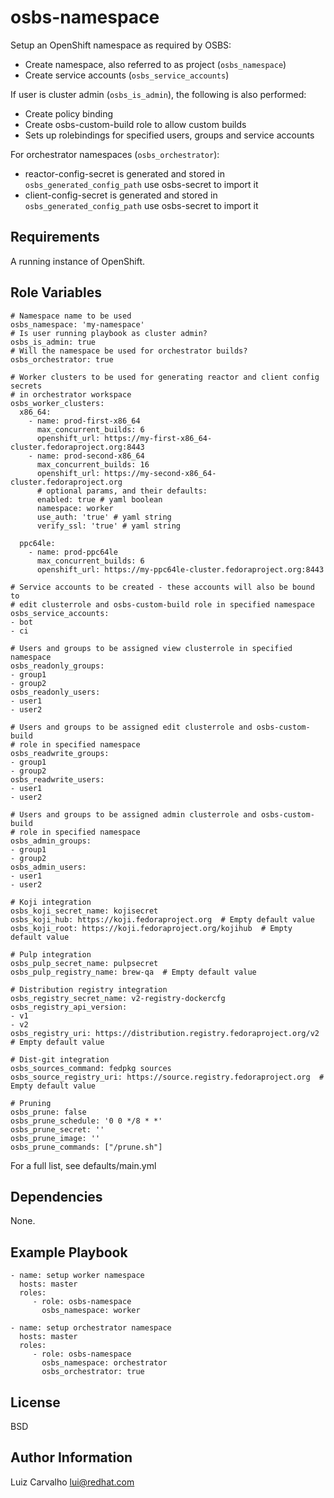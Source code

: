 osbs-namespace
==============

Setup an OpenShift namespace as required by OSBS:
- Create namespace, also referred to as project (`osbs_namespace`)
- Create service accounts (`osbs_service_accounts`)

If user is cluster admin (`osbs_is_admin`), the following is also performed:
- Create policy binding
- Create osbs-custom-build role to allow custom builds
- Sets up rolebindings for specified users, groups and service accounts

For orchestrator namespaces (`osbs_orchestrator`):
- reactor-config-secret is generated and stored in `osbs_generated_config_path`
  use osbs-secret to import it
- client-config-secret is generated and stored in `osbs_generated_config_path`
  use osbs-secret to import it

Requirements
------------

A running instance of OpenShift.

Role Variables
--------------

    # Namespace name to be used
    osbs_namespace: 'my-namespace'
    # Is user running playbook as cluster admin?
    osbs_is_admin: true
    # Will the namespace be used for orchestrator builds?
    osbs_orchestrator: true

    # Worker clusters to be used for generating reactor and client config secrets
    # in orchestrator workspace
    osbs_worker_clusters:
      x86_64:
        - name: prod-first-x86_64
          max_concurrent_builds: 6
          openshift_url: https://my-first-x86_64-cluster.fedoraproject.org:8443
        - name: prod-second-x86_64
          max_concurrent_builds: 16
          openshift_url: https://my-second-x86_64-cluster.fedoraproject.org
          # optional params, and their defaults:
          enabled: true # yaml boolean
          namespace: worker
          use_auth: 'true' # yaml string
          verify_ssl: 'true' # yaml string

      ppc64le:
        - name: prod-ppc64le
          max_concurrent_builds: 6
          openshift_url: https://my-ppc64le-cluster.fedoraproject.org:8443

    # Service accounts to be created - these accounts will also be bound to
    # edit clusterrole and osbs-custom-build role in specified namespace
    osbs_service_accounts:
    - bot
    - ci

    # Users and groups to be assigned view clusterrole in specified namespace
    osbs_readonly_groups:
    - group1
    - group2
    osbs_readonly_users:
    - user1
    - user2

    # Users and groups to be assigned edit clusterrole and osbs-custom-build
    # role in specified namespace
    osbs_readwrite_groups:
    - group1
    - group2
    osbs_readwrite_users:
    - user1
    - user2

    # Users and groups to be assigned admin clusterrole and osbs-custom-build
    # role in specified namespace
    osbs_admin_groups:
    - group1
    - group2
    osbs_admin_users:
    - user1
    - user2

    # Koji integration
    osbs_koji_secret_name: kojisecret
    osbs_koji_hub: https://koji.fedoraproject.org  # Empty default value
    osbs_koji_root: https://koji.fedoraproject.org/kojihub  # Empty default value

    # Pulp integration
    osbs_pulp_secret_name: pulpsecret
    osbs_pulp_registry_name: brew-qa  # Empty default value

    # Distribution registry integration
    osbs_registry_secret_name: v2-registry-dockercfg
    osbs_registry_api_version:
    - v1
    - v2
    osbs_registry_uri: https://distribution.registry.fedoraproject.org/v2  # Empty default value

    # Dist-git integration
    osbs_sources_command: fedpkg sources
    osbs_source_registry_uri: https://source.registry.fedoraproject.org  # Empty default value

    # Pruning
    osbs_prune: false
    osbs_prune_schedule: '0 0 */8 * *'
    osbs_prune_secret: ''
    osbs_prune_image: ''
    osbs_prune_commands: ["/prune.sh"]

For a full list, see defaults/main.yml

Dependencies
------------

None.

Example Playbook
----------------

    - name: setup worker namespace
      hosts: master
      roles:
         - role: osbs-namespace
           osbs_namespace: worker

    - name: setup orchestrator namespace
      hosts: master
      roles:
         - role: osbs-namespace
           osbs_namespace: orchestrator
           osbs_orchestrator: true

License
-------

BSD

Author Information
------------------

Luiz Carvalho <lui@redhat.com>
